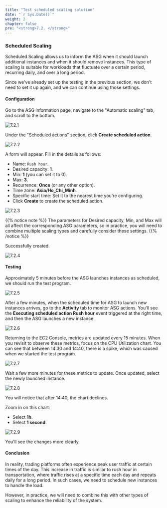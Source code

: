 ```yaml
---
title: "Test scheduled scaling solution"
date: "`r Sys.Date()`"
weight: 2
chapter: false
pre: "<strong>7.2. </strong>"
---
```


### Scheduled Scaling

Scheduled Scaling allows us to inform the ASG when it should launch additional instances and when it should remove instances. This type of scaling is suitable for workloads that fluctuate over a certain period, recurring daily, and over a long period.

Since we've already set up the testing in the previous section, we don't need to set it up again, and we can continue using those settings.

#### Configuration

Go to the ASG information page, navigate to the "Automatic scaling" tab, and scroll to the bottom.

![7.2.1](/images/7-test-solution/7.2.1.png)

Under the "Scheduled actions" section, click **Create scheduled action**.

![7.2.2](/images/7-test-solution/7.2.2.png)

A form will appear. Fill in the details as follows:

- Name: `Rush hour`.
- Desired capacity: **1**.
- Min: **1** (you can set it to 0).
- Max: **3**.
- Recurrence: **Once** (or any other option).
- Time zone: **Asia/Ho_Chi_Minh**.
- Specific start time: Set it to the nearest time you're configuring.
- Click **Create** to create the scheduled action.

![7.2.3](/images/7-test-solution/7.2.3.png)

{{% notice note %}}
The parameters for Desired capacity, Min, and Max will all affect the corresponding ASG parameters, so in practice, you will need to combine multiple scaling types and carefully consider these settings.
{{% /notice %}}

Successfully created.

![7.2.4](/images/7-test-solution/7.2.4.png)

#### Testing

Approximately 5 minutes before the ASG launches instances as scheduled, we should run the test program.

![7.2.5](/images/7-test-solution/7.2.5.png)

After a few minutes, when the scheduled time for ASG to launch new instances arrives, go to the **Activity** tab to monitor ASG actions. You'll see the **Executing scheduled action Rush hour** event triggered at the right time, and then the ASG launches a new instance.

![7.2.6](/images/7-test-solution/7.2.6.png)

Returning to the EC2 Console, metrics are updated every 15 minutes. When you revisit to observe these metrics, focus on the CPU Utilization chart. You can see that between 14:30 and 14:40, there is a spike, which was caused when we started the test program.

![7.2.7](/images/7-test-solution/7.2.7.png)

Wait a few more minutes for these metrics to update. Once updated, select the newly launched instance.

![7.2.8](/images/7-test-solution/7.2.8.png)

You will notice that after 14:40, the chart declines.

Zoom in on this chart:

- Select **1h**.
- Select **1 second**.

![7.2.9](/images/7-test-solution/7.2.9.png)

You'll see the changes more clearly.

#### Conclusion

In reality, trading platforms often experience peak user traffic at certain times of the day. This increase in traffic is similar to rush hour in transportation, where traffic rises at a specific time each day and repeats daily for a long period. In such cases, we need to schedule new instances to handle the load.

However, in practice, we will need to combine this with other types of scaling to enhance the reliability of the system.
